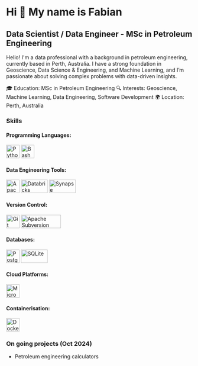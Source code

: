 Hi 👋 My name is Fabian
=======================

Data Scientist / Data Engineer - MSc in Petroleum Engineering
--------------------------------------------

Hello! I'm a data professional with a background in petroleum engineering, currently based in Perth, Australia. I have a strong foundation in Geoscience, Data Science & Engineering, and Machine Learning, and I’m passionate about solving complex problems with data-driven insights.

🎓 Education: MSc in Petroleum Engineering
🔍 Interests: Geoscience, Machine Learning, Data Engineering, Software Development
🌍 Location: Perth, Australia



### Skills


#### Programming Languages:
<p align="left">
<a href="https://www.python.org/" target="_blank" rel="noreferrer"><img src="https://raw.githubusercontent.com/danielcranney/readme-generator/main/public/icons/skills/python-colored.svg" width="36" height="36" alt="Python" /></a>
<a href="https://www.gnu.org/software/bash/" target="_blank" rel="noreferrer"><img src="https://upload.wikimedia.org/wikipedia/commons/4/4b/Bash_Logo_Colored.svg" width="36" height="36" alt="Bash" /></a>
</p>

#### Data Engineering Tools:
<p align="left">
<a href="https://spark.apache.org/" target="_blank" rel="noreferrer"><img src="https://upload.wikimedia.org/wikipedia/commons/f/f3/Apache_Spark_logo.svg" width="36" height="36" alt="Apache Spark" /></a>
<a href="https://azure.microsoft.com/en-us/products/databricks/" target="_blank" rel="noreferrer"><img src="https://upload.wikimedia.org/wikipedia/commons/6/63/Databricks_Logo.png" width="72" height="36" alt="Databricks" /></a>
<a href="https://azure.microsoft.com/en-us/products/synapse-analytics/" target="_blank" rel="noreferrer"><img src="https://miro.medium.com/v2/resize:fit:750/1*qeUPN2Z02LP88Lr5TF3Isg.jpeg" width="72" height="36" alt="Synapse Analytics" /></a>
</p>

<!--
<a href="https://azure.microsoft.com/en-us/products/data-factory/" target="_blank" rel="noreferrer"><img src="https://upload.wikimedia.org/wikipedia/commons/6/6e/Azure_Data_Factory_Logo.png" width="36" height="36" alt="Data Factory" /></a>
-->

#### Version Control:
<p align="left">
<a href="https://git-scm.com/" target="_blank" rel="noreferrer"><img src="https://raw.githubusercontent.com/danielcranney/readme-generator/main/public/icons/skills/git-colored.svg" width="36" height="36" alt="Git" /></a>
<a href="https://subversion.apache.org/" target="_blank" rel="noreferrer"><img src="https://subversion.apache.org/images/svn-name-banner.svg" width="108" height="36" alt="Apache Subversion" /></a>

</p>

#### Databases:
<p align="left">
<a href="https://www.postgresql.org/" target="_blank" rel="noreferrer"><img src="https://raw.githubusercontent.com/danielcranney/readme-generator/main/public/icons/skills/postgresql-colored.svg" width="36" height="36" alt="PostgreSQL" /></a>
<a href="https://www.sqlite.org/" target="_blank" rel="noreferrer"><img src="https://upload.wikimedia.org/wikipedia/commons/3/38/SQLite370.svg" width="72" height="36" alt="SQLite" /></a>
</p>

#### Cloud Platforms:
<p align="left">
<a href="https://azure.microsoft.com/" target="_blank" rel="noreferrer"><img src="https://raw.githubusercontent.com/benc-uk/icon-collection/master/logos/azure-offical.svg" width="36" height="36" alt="Microsoft Azure" /></a>
</p>

#### Containerisation:
<p align="left">
<a href="https://www.docker.com/" target="_blank" rel="noreferrer"><img src="https://raw.githubusercontent.com/danielcranney/readme-generator/main/public/icons/skills/docker-colored.svg" width="36" height="36" alt="Docker" /></a>
</p>

### On going projects (Oct 2024)
- Petroleum engineering calculators


<!--
### 📚 Projects

- **Secured Azure Data Lakehouse for Bike Share Data Analytics with Medallion Architecture:** Developed a data lakehouse using Azure Databricks and medallion architecture.
  - Technologies used: Python, PostgreSQL, Spark, Azure
 

- **Well Production Performance Prediction using Deep Learning Techniques:** Predicted oil and gas well production performance from historical limited surface data using deep learning models.
  - Technologies used: Python, Git, Machine Learning, Deep Learning, Tensorflow
-->

<!--
### Socials

<p align="left"> <a href="https://www.linkedin.com/in/fabiansum" target="_blank" rel="noreferrer"><img src="https://raw.githubusercontent.com/danielcranney/readme-generator/main/public/icons/socials/linkedin.svg" width="32" height="32" /></a></p>
-->
<!--
**fabiansum/fabiansum** is a ✨ _special_ ✨ repository because its `README.md` (this file) appears on your GitHub profile.

Here are some ideas to get you started:

- 🔭 I’m currently working on ...
- 🌱 I’m currently learning ...
- 👯 I’m looking to collaborate on ...
- 🤔 I’m looking for help with ...
- 💬 Ask me about ...
- 📫 How to reach me: ...
- 😄 Pronouns: ...
- ⚡ Fun fact: ...
-->
